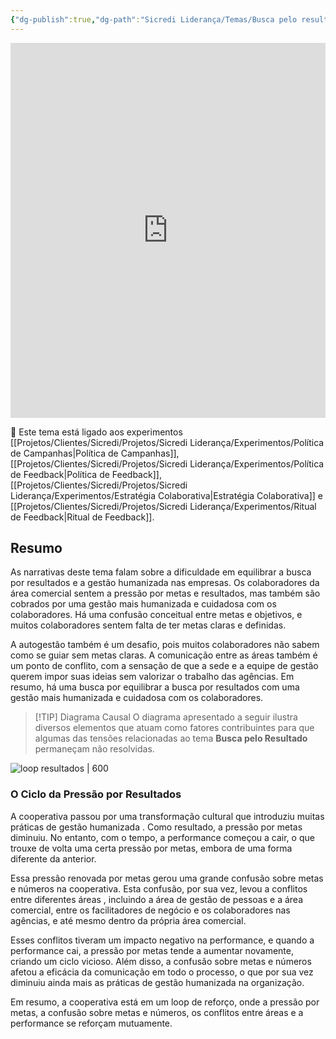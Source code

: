 ```yaml
---
{"dg-publish":true,"dg-path":"Sicredi Liderança/Temas/Busca pelo resultado.md","permalink":"/Sicredi Liderança/Temas/Busca pelo resultado/"}
---
```



  <iframe src="https://embed.kumu.io/d9faf8d0f3e47f3ea406f06c470b7f20" width="100%" height="600" frameborder="0"></iframe>

🔗 Este tema está ligado aos experimentos [[Projetos/Clientes/Sicredi/Projetos/Sicredi Liderança/Experimentos/Política de Campanhas\|Política de Campanhas]], [[Projetos/Clientes/Sicredi/Projetos/Sicredi Liderança/Experimentos/Política de Feedback\|Política de Feedback]], [[Projetos/Clientes/Sicredi/Projetos/Sicredi Liderança/Experimentos/Estratégia Colaborativa\|Estratégia Colaborativa]] e [[Projetos/Clientes/Sicredi/Projetos/Sicredi Liderança/Experimentos/Ritual de Feedback\|Ritual de Feedback]].

## Resumo

As narrativas deste tema falam sobre a dificuldade em equilibrar a busca por resultados e a gestão humanizada nas empresas. Os colaboradores da área comercial sentem a pressão por metas e resultados, mas também são cobrados por uma gestão mais humanizada e cuidadosa com os colaboradores. Há uma confusão conceitual entre metas e objetivos, e muitos colaboradores sentem falta de ter metas claras e definidas. 

A autogestão também é um desafio, pois muitos colaboradores não sabem como se guiar sem metas claras. A comunicação entre as áreas também é um ponto de conflito, com a sensação de que a sede e a equipe de gestão querem impor suas ideias sem valorizar o trabalho das agências. Em resumo, há uma busca por equilibrar a busca por resultados com uma gestão mais humanizada e cuidadosa com os colaboradores.

> [!TIP] Diagrama Causal
> O diagrama apresentado a seguir ilustra diversos elementos que atuam como fatores contribuintes para que algumas das tensões relacionadas ao tema **Busca pelo Resultado** permaneçam não resolvidas.

![loop resultados | 600 ](https://scrdmapa.netlify.app/img/loop_resultados.png)

### O Ciclo da Pressão por Resultados

A cooperativa passou por uma transformação cultural que introduziu muitas práticas de gestão humanizada . Como resultado, a pressão por metas diminuiu. No entanto, com o tempo, a performance começou a cair, o que trouxe de volta uma certa pressão por metas, embora de uma forma diferente da anterior.

Essa pressão renovada por metas gerou uma grande confusão sobre metas e números  na cooperativa. Esta confusão, por sua vez, levou a conflitos entre diferentes áreas , incluindo a área de gestão de pessoas e a área comercial, entre os facilitadores de negócio e os colaboradores nas agências, e até mesmo dentro da própria área comercial.

Esses conflitos tiveram um impacto negativo na performance, e quando a performance cai, a pressão por metas tende a aumentar novamente, criando um ciclo vicioso. Além disso, a confusão sobre metas e números afetou a eficácia da comunicação em todo o processo, o que por sua vez diminuiu ainda mais as práticas de gestão humanizada na organização.

Em resumo, a cooperativa está em um loop de reforço, onde a pressão por metas, a confusão sobre metas e números, os conflitos entre áreas e a performance se reforçam mutuamente. 